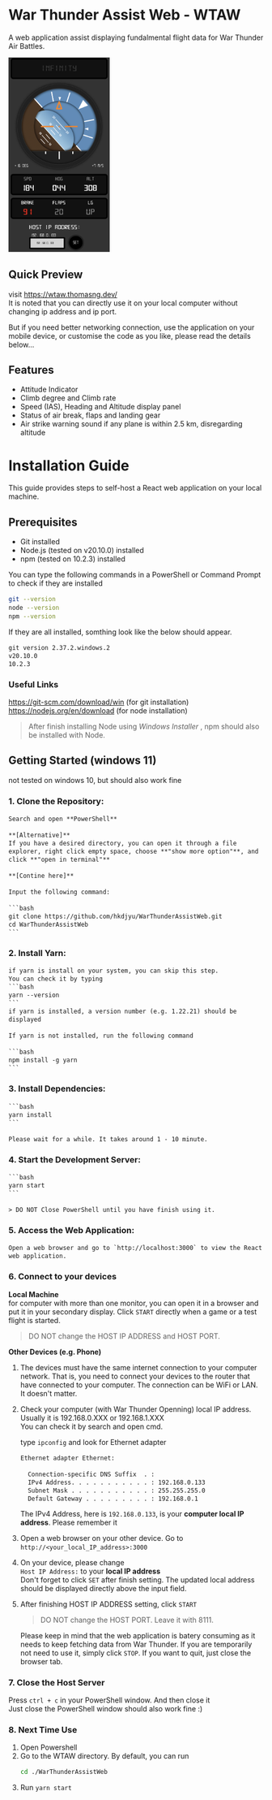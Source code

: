 # War Thunder Assist Web - WTAW

A web application assist displaying fundalmental flight data for War Thunder Air Battles. 

<img src="./snapshot.jpg" width="200" />


## Quick Preview

visit https://wtaw.thomasng.dev/  
It is noted that you can directly use it on your local computer without changing ip address and ip port.

But if you need better networking connection, use the application on your mobile device, or customise the code as you like, please read the details below...

## Features
- Attitude Indicator
- Climb degree and Climb rate
- Speed (IAS), Heading and Altitude display panel
- Status of air break, flaps and landing gear
- Air strike warning sound if any plane is within 2.5 km, disregarding altitude


# Installation Guide
This guide provides steps to self-host a React web application on your local machine.

## Prerequisites

- Git installed
- Node.js (tested on v20.10.0) installed
- npm (tested on 10.2.3) installed 

You can type the following commands in a PowerShell or Command Prompt to check if they are installed

```bash
git --version
node --version
npm --version
```

If they are all installed, somthing look like the below should appear.
```
git version 2.37.2.windows.2
v20.10.0
10.2.3
```

### Useful Links
https://git-scm.com/download/win  (for git installation)  
https://nodejs.org/en/download  (for node installation)

> After finish installing Node using *Windows Installer* , npm should also be installed with Node.

## Getting Started (windows 11)

not tested on windows 10, but should also work fine 

### 1. **Clone the Repository:**

    Search and open **PowerShell**

    **[Alternative]**  
    If you have a desired directory, you can open it through a file explorer, right click empty space, choose **"show more option"**, and click **"open in terminal"**

    **[Contine here]**  

    Input the following command:

    ```bash
    git clone https://github.com/hkdjyu/WarThunderAssistWeb.git
    cd WarThunderAssistWeb
    ```

### 2. **Install Yarn:**

    if yarn is install on your system, you can skip this step.
    You can check it by typing 
    ```bash
    yarn --version
    ```
    if yarn is installed, a version number (e.g. 1.22.21) should be displayed

    If yarn is not installed, run the following command

    ```bash
    npm install -g yarn
    ```

### 3. **Install Dependencies:**
    ```bash
    yarn install
    ```

    Please wait for a while. It takes around 1 - 10 minute.

### 4. **Start the Development Server:**
    ```bash
    yarn start
    ```

    > DO NOT Close PowerShell until you have finish using it.

### 5. **Access the Web Application:**
    Open a web browser and go to `http://localhost:3000` to view the React web application.

### 6. **Connect to your devices**
   
   **Local Machine**  
   for computer with more than one monitor, you can open it in a browser and put it in your secondary display. Click `START` directly when a game or a test flight is started. 
   
   > DO NOT change the HOST IP ADDRESS and HOST PORT.


   **Other Devices (e.g. Phone)**  
  1.  The devices must have the same internet connection to your computer network. That is, you need to connect your devices to the router that have connected to your computer. The connection can be WiFi or LAN. It doesn't matter.
   
  2. Check your computer (with War Thunder Openning) local IP address.  
      Usually it is 192.168.0.XXX or 192.168.1.XXX  
      You can check it by search and open cmd.

      type `ipconfig` and look for Ethernet adapter

      ```
      Ethernet adapter Ethernet:

        Connection-specific DNS Suffix  . :
        IPv4 Address. . . . . . . . . . . : 192.168.0.133
        Subnet Mask . . . . . . . . . . . : 255.255.255.0
        Default Gateway . . . . . . . . . : 192.168.0.1
      ```

      The IPv4 Address, here is `192.168.0.133`, is your **computer local IP address**. Please remember it  

  3. Open a web browser on your other device. Go to   `http://<your_local_IP_address>:3000`
   
  4. On your device, please change   
       `Host IP Address:`  to your **local IP address**  
       Don't forget to click `SET` after finish setting. The updated local address should be displayed directly above the input field.

  5. After finishing HOST IP ADDRESS setting, click `START`

        > DO NOT change the HOST PORT. Leave it with 8111.
    
        Please keep in mind that the web application is batery consuming as it needs to keep fetching data from War Thunder. If you are temporarily not need to use it, simply click `STOP`. If you want to quit, just close the browser tab.

### 7. **Close the Host Server**
   Press `ctrl + c` in your PowerShell window. And then close it  
   Just close the PowerShell window should also work fine :)

### 8.  **Next Time Use**
   1. Open Powershell
   2. Go to the WTAW directory. By default, you can run
        ```bash
        cd ./WarThunderAssistWeb
        ``` 
   3. Run `yarn start`
